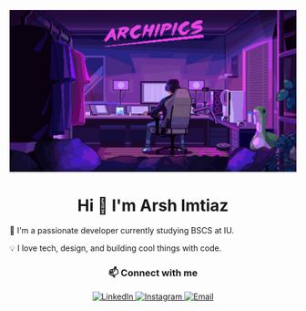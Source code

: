 ![banner](https://raw.githubusercontent.com/Arsh-Imtiaz/Gif/main/ezgif.com-effects.gif)
<h1 align="center">Hi 👋 I'm Arsh Imtiaz</h1>

🚀 I'm a passionate developer currently studying BSCS at IU.  

💡 I love tech, design, and building cool things with code.

<h3 align="center">📫 Connect with me</h3>

<p align="center">
  <a href="https://www.linkedin.com/in/arsh-imtiaz-90a461202/" target="_blank">
    <img src="https://img.shields.io/badge/LinkedIn-0A66C2?style=for-the-badge&logo=linkedin&logoColor=white" alt="LinkedIn" />
  </a>
  <a href="https://www.instagram.com/arsh_imtiaz/" target="_blank">
    <img src="https://img.shields.io/badge/Instagram-E4405F?style=for-the-badge&logo=instagram&logoColor=white" alt="Instagram" />
  </a>
  <a href="mailto:arsh.imtiaz2005@gmail.com" target="_blank">
    <img src="https://img.shields.io/badge/Email-D14836?style=for-the-badge&logo=gmail&logoColor=white" alt="Email" />
  </a>
</p>

